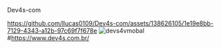 Dev4s-com

https://github.com/llucas0109/Dev4s-com/assets/138626105/1e19e8bb-7129-4343-a12b-97c69f7f678e
![devs4vmobal](https://github.com/llucas0109/Dev4s-com/assets/138626105/df268f8d-0d44-4b24-9b5e-27441e174c24)
#https://www.dev4s.com.br/
